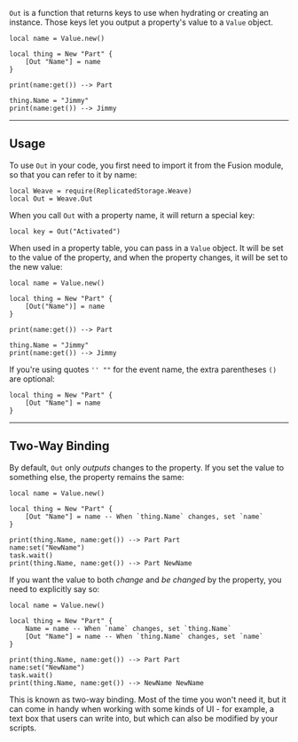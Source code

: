 `Out` is a function that returns keys to use when hydrating or creating an
instance. Those keys let you output a property's value to a `Value` object.

```luau
local name = Value.new()

local thing = New "Part" {
    [Out "Name"] = name
}

print(name:get()) --> Part

thing.Name = "Jimmy"
print(name:get()) --> Jimmy
```

---

## Usage

To use `Out` in your code, you first need to import it from the Fusion module,
so that you can refer to it by name:

```luau linenums="1" hl_lines="2"
local Weave = require(ReplicatedStorage.Weave)
local Out = Weave.Out
```

When you call `Out` with a property name, it will return a special key:

```luau
local key = Out("Activated")
```

When used in a property table, you can pass in a `Value` object. It will be set
to the value of the property, and when the property changes, it will be set to
the new value:

```luau
local name = Value.new()

local thing = New "Part" {
    [Out("Name")] = name
}

print(name:get()) --> Part

thing.Name = "Jimmy"
print(name:get()) --> Jimmy
```

If you're using quotes `'' ""` for the event name, the extra parentheses `()`
are optional:

```luau
local thing = New "Part" {
    [Out "Name"] = name
}
```

---

## Two-Way Binding

By default, `Out` only _outputs_ changes to the property. If you set the value
to something else, the property remains the same:

```luau
local name = Value.new()

local thing = New "Part" {
    [Out "Name"] = name -- When `thing.Name` changes, set `name`
}

print(thing.Name, name:get()) --> Part Part
name:set("NewName")
task.wait()
print(thing.Name, name:get()) --> Part NewName
```

If you want the value to both _change_ and _be changed_ by the property, you
need to explicitly say so:

```luau hl_lines="4 11"
local name = Value.new()

local thing = New "Part" {
    Name = name -- When `name` changes, set `thing.Name`
    [Out "Name"] = name -- When `thing.Name` changes, set `name`
}

print(thing.Name, name:get()) --> Part Part
name:set("NewName")
task.wait()
print(thing.Name, name:get()) --> NewName NewName
```

This is known as two-way binding. Most of the time you won't need it, but it can
come in handy when working with some kinds of UI - for example, a text box that
users can write into, but which can also be modified by your scripts.
